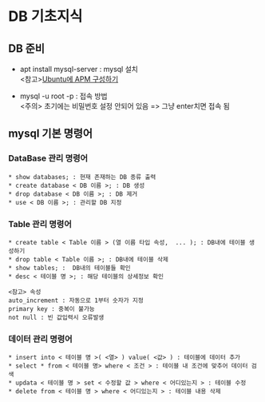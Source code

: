 # DB 기초지식

## DB 준비
+ apt install mysql-server : mysql 설치 <br>
<참고>[Ubuntu에 APM 구성하기](https://blog.lael.be/post/7264)<br>

+ mysql -u root -p : 접속 방법 <br>
<주의> 초기에는 비밀번호 설정 안되어 있음 => 그냥 enter치면 접속 됨

## mysql 기본 명령어
### DataBase 관리 명령어
```
* show databases; : 현재 존재하는 DB 종류 출력
* create database < DB 이름 >; : DB 생성
* drop database < DB 이름 >; : DB 제거
* use < DB 이름 >; : 관리할 DB 지정
```
### Table 관리 명령어
```
* create table < Table 이름 > (열 이름 타입 속성,  ... ); : DB내에 테이블 생성하기
* drop table < Table 이름 >; : DB내에 테이블 삭제
* show tables; :  DB내의 테이블들 확인
* desc < 테이블 명 >; : 해당 테이블의 상세정보 확인
```
```
<참고> 속성
auto_increment : 자동으로 1부터 숫자가 지정
primary key : 중복이 불가능
not null : 빈 값입력시 오류발생
```
### 데이터 관리 명령어
```
* insert into < 테이블 명 >( <열> ) value( <값> ) : 테이블에 데이터 추가
* select * from < 테이블 명> where < 조건 > : 테이블 내 조건에 맞추어 데이터 검색
* updata < 테이블 명 > set < 수정할 값 > where < 어디있는지 > : 테이블 수정
* delete from < 테이블 명 > where < 어디있는지 > : 테이블 내용 삭제
```
